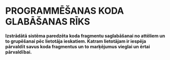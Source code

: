 # PROGRAMMĒŠANAS KODA GLABĀŠANAS RĪKS

**Izstrādātā sistēma paredzēta koda fragmentu saglabāšanai no attēliem un to grupēšanai pēc lietotāja ieskatiem.
Katram lietotājam ir iespēja pārvaldīt savus koda fragmentus un to marķējumus vieglai un ērtai pārvaldībai.**
